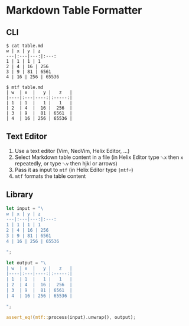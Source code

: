 # Markdown Table Formatter

## CLI

```text
$ cat table.md
w | x | y | z
---|:---|---:|:---:
1 | 1 | 1 | 1
2 | 4 | 16 | 256
3 | 9 | 81 | 6561
4 | 16 | 256 | 65536

$ mtf table.md
| w  | x  |   y |   z   |
|----|:---|----:|:-----:|
| 1  | 1  |   1 |   1   |
| 2  | 4  |  16 |  256  |
| 3  | 9  |  81 | 6561  |
| 4  | 16 | 256 | 65536 |

```

## Text Editor

1. Use a text editor (Vim, NeoVim, Helix Editor, ...)
2. Select Markdown table content in a file
   (in Helix Editor type `␛x` then `x` repeatedly, or type `␛v` then hjkl or arrows)
3. Pass it as input to `mtf`
   (in Helix Editor type `|mtf⏎`)
4. `mtf` formats the table content

## Library

```rust
let input = "\
w | x | y | z
---|:---|---:|:---:
1 | 1 | 1 | 1
2 | 4 | 16 | 256
3 | 9 | 81 | 6561
4 | 16 | 256 | 65536

";

let output = "\
| w  | x  |   y |   z   |
|----|:---|----:|:-----:|
| 1  | 1  |   1 |   1   |
| 2  | 4  |  16 |  256  |
| 3  | 9  |  81 | 6561  |
| 4  | 16 | 256 | 65536 |

";

assert_eq!(mtf::process(input).unwrap(), output);
```

